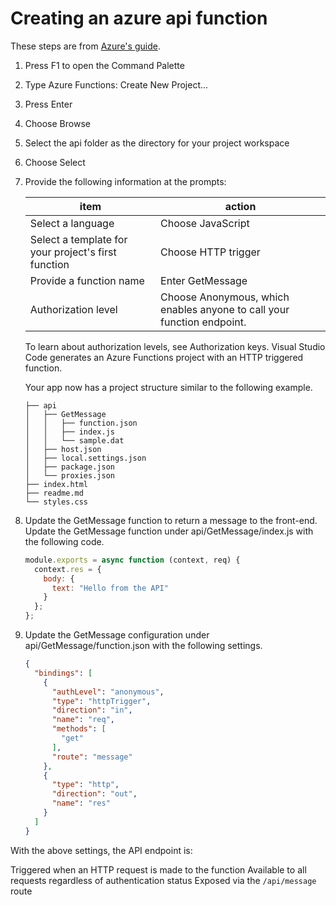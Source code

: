 # Creating an azure api function
These steps are from [Azure's guide](https://docs.microsoft.com/en-us/azure/static-web-apps/add-api).
1. Press F1 to open the Command Palette
1. Type Azure Functions: Create New Project...
1. Press Enter
1. Choose Browse
1. Select the api folder as the directory for your project workspace
1. Choose Select
1. Provide the following information at the prompts:
   
   | item | action |
   | --- | --- |
   | Select a language | Choose JavaScript |
   | Select a template for your project's first function | Choose HTTP trigger
   | Provide a function name | Enter GetMessage
   | Authorization level | Choose Anonymous, which enables anyone to call your function endpoint.
   
   To learn about authorization levels, see Authorization keys.
   Visual Studio Code generates an Azure Functions project with an HTTP triggered function.
   
   Your app now has a project structure similar to the following example.

   ```
   ├── api
   │   ├── GetMessage
   │   │   ├── function.json
   │   │   ├── index.js
   │   │   └── sample.dat
   │   ├── host.json
   │   ├── local.settings.json
   │   ├── package.json
   │   └── proxies.json
   ├── index.html
   ├── readme.md
   └── styles.css
   ```

1. Update the GetMessage function to return a message to the front-end. Update the GetMessage function under api/GetMessage/index.js with the following code.

   ```javascript
   module.exports = async function (context, req) {
     context.res = {
       body: {
         text: "Hello from the API"
       }
     };
   };
   ```

1. Update the GetMessage configuration under api/GetMessage/function.json with the following settings.

   ```json
   {
     "bindings": [
       {
         "authLevel": "anonymous",
         "type": "httpTrigger",
         "direction": "in",
         "name": "req",
         "methods": [
           "get"
         ],
         "route": "message"
       },
       {
         "type": "http",
         "direction": "out",
         "name": "res"
       }
     ]
   }
   ```

With the above settings, the API endpoint is:

Triggered when an HTTP request is made to the function
Available to all requests regardless of authentication status
Exposed via the `/api/message` route
